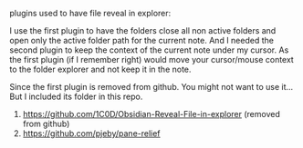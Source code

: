 plugins used to have file reveal in explorer:

I use the first plugin to have the folders close all non active folders and open only the active folder path for the current note. And I needed the second plugin to keep the context of the current note under my cursor. As the first plugin (if I remember right) would move your cursor/mouse context to the folder explorer and not keep it in the note.

Since the first plugin is removed from github. You might not want to use it... But I included its folder in this repo.

1. https://github.com/1C0D/Obsidian-Reveal-File-in-explorer (removed from github)
2. https://github.com/pjeby/pane-relief
